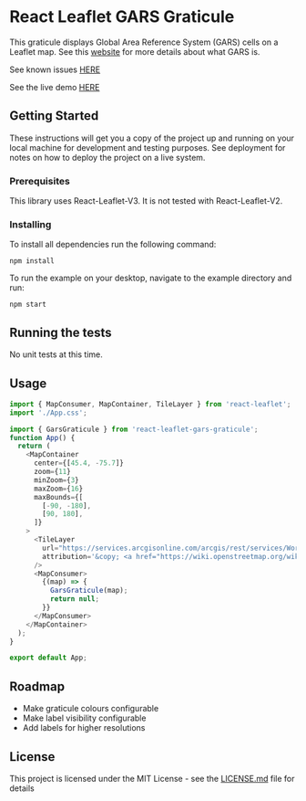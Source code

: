 # React Leaflet GARS Graticule

This graticule displays Global Area Reference System (GARS) cells on a Leaflet map. See this [website](https://earth-info.nga.mil/GandG/coordsys/grids/gars.html) for more details about what GARS is.

See known issues [HERE](https://github.com/dnlbaldwin/React-Leaflet-GARS-Graticule/issues)

See the live demo [HERE](https://dnlbaldwin.github.io/React-Leaflet-GARS-Graticule/)

## Getting Started

These instructions will get you a copy of the project up and running on your local machine for development and testing purposes. See deployment for notes on how to deploy the project on a live system.

### Prerequisites

This library uses React-Leaflet-V3. It is not tested with React-Leaflet-V2.

### Installing

To install all dependencies run the following command:

```
npm install
```

To run the example on your desktop, navigate to the example directory and run:

```
npm start
```

## Running the tests

No unit tests at this time.

## Usage

```js
import { MapConsumer, MapContainer, TileLayer } from 'react-leaflet';
import './App.css';

import { GarsGraticule } from 'react-leaflet-gars-graticule';
function App() {
  return (
    <MapContainer
      center={[45.4, -75.7]}
      zoom={11}
      minZoom={3}
      maxZoom={16}
      maxBounds={[
        [-90, -180],
        [90, 180],
      ]}
    >
      <TileLayer
        url="https://services.arcgisonline.com/arcgis/rest/services/World_Imagery/MapServer/tile/{z}/{y}/{x}"
        attribution='&copy; <a href="https://wiki.openstreetmap.org/wiki/Esri"></a> contributors'
      />
      <MapConsumer>
        {(map) => {
          GarsGraticule(map);
          return null;
        }}
      </MapConsumer>
    </MapContainer>
  );
}

export default App;
```

## Roadmap

- Make graticule colours configurable
- Make label visibility configurable
- Add labels for higher resolutions

## License

This project is licensed under the MIT License - see the [LICENSE.md](LICENSE) file for details
